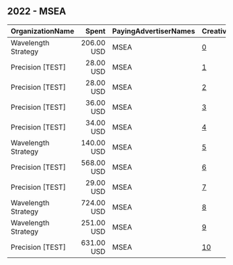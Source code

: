 ## 2022 - MSEA 
|OrganizationName|Spent|PayingAdvertiserNames|CreativeUrls|Impressions|Genders|AgeBrackets|CountryCodes|BillingAddresses|CandidateBallotInformation|
|:---|---:|:---|:---|---:|:---|:---|:---|:---|:---|
|Wavelength Strategy|206.00 USD|MSEA|[0](https://www.snap.com/political-ads/asset/b7a87f45e200215423f1441f037cf10015f6a144aa4b2a21bab51653a3173052?mediaType=mp4)|14,420||18+|united states|US|MSEA|
|Precision [TEST]|28.00 USD|MSEA|[1](https://www.snap.com/political-ads/asset/9c1e54ce10a1ecacfdf9188ef69abdbbf840b7ee10e836549ed9b800ea7a84e5?mediaType=png)|4,780||18+|united states|"1121 14th Street NW Suite 700,Washington,20005,US"||
|Precision [TEST]|28.00 USD|MSEA|[2](https://www.snap.com/political-ads/asset/94fc1bdb0feecb408a063de3901986585e1c77c5d55cb3b7d1b1f0d1177167fc?mediaType=jpeg)|2,830||18+|united states|"1121 14th Street NW Suite 700,Washington,20005,US"|Rachel McCusker|
|Precision [TEST]|36.00 USD|MSEA|[3](https://www.snap.com/political-ads/asset/3ff6ab74874e26af7ba88222255c71192399e8adc10d2425e60083cbd0729285?mediaType=png)|6,290||18+|united states|"1121 14th Street NW Suite 700,Washington,20005,US"||
|Precision [TEST]|34.00 USD|MSEA|[4](https://www.snap.com/political-ads/asset/ace8f232bef0b4f48298ff9210d5405dc53a35884bf2bbd47509e6bce2378c2b?mediaType=png)|5,820||18+|united states|"1121 14th Street NW Suite 700,Washington,20005,US"||
|Wavelength Strategy|140.00 USD|MSEA|[5](https://www.snap.com/political-ads/asset/29762e2396ae51a197e95710da447c67ea9f5085d5e0658183c7f8267bd4acfd?mediaType=png)|11,543||18+|united states|US|MSEA|
|Precision [TEST]|568.00 USD|MSEA|[6](https://www.snap.com/political-ads/asset/4cbc172b0207f96ed759cae4a36242022d16994afa9a83416d85d466d836324e?mediaType=jpg)|18,514||18+|united states|"1121 14th Street NW Suite 700,Washington,20005,US"||
|Precision [TEST]|29.00 USD|MSEA|[7](https://www.snap.com/political-ads/asset/620bccd70f96f25fe2bfdbdffb3a43da8545ddd594ce99b80b2010111529302a?mediaType=png)|4,993||18+|united states|"1121 14th Street NW Suite 700,Washington,20005,US"||
|Wavelength Strategy|724.00 USD|MSEA|[8](https://www.snap.com/political-ads/asset/b7a87f45e200215423f1441f037cf10015f6a144aa4b2a21bab51653a3173052?mediaType=mp4)|49,428||18+|united states|US|MSEA|
|Wavelength Strategy|251.00 USD|MSEA|[9](https://www.snap.com/political-ads/asset/29762e2396ae51a197e95710da447c67ea9f5085d5e0658183c7f8267bd4acfd?mediaType=png)|14,624||18+|united states|US|MSEA|
|Precision [TEST]|631.00 USD|MSEA|[10](https://www.snap.com/political-ads/asset/3b12bddc4900de7b15417130d29c349a4f6cd4caafdd4a0f103966b4ddb2f30c?mediaType=jpg)|20,212||18+|united states|"1121 14th Street NW Suite 700,Washington,20005,US"||
